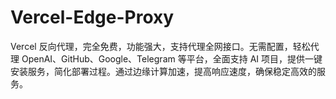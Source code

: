 # Vercel-Edge-Proxy
Vercel 反向代理，完全免费，功能强大，支持代理全网接口。无需配置，轻松代理 OpenAI、GitHub、Google、Telegram 等平台，全面支持 AI 项目，提供一键安装服务，简化部署过程。通过边缘计算加速，提高响应速度，确保稳定高效的服务。

